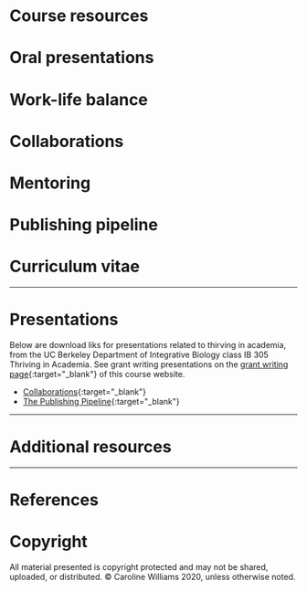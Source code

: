 # Course resources
# Oral presentations
# Work-life balance
# Collaborations
# Mentoring
# Publishing pipeline
# Curriculum vitae
***
# Presentations
Below are download liks for presentations related to thirving in academia, from the UC Berkeley Department of Integrative Biology class IB 305 Thriving in Academia. See grant writing presentations on the [grant writing page](https://academic-survivorship.github.io/grantwriting/){:target="_blank"} of this course website.

* [Collaborations](files/presentations/Week10_Collaborations.pdf){:target="_blank"}
* [The Publishing Pipeline](files/presentations/Week12_PeerReview.pdf){:target="_blank"}

***
# Additional resources

***
# References


# Copyright
All material presented is copyright protected and may not be shared, uploaded, or distributed. &copy; Caroline Williams 2020, unless otherwise noted. 







